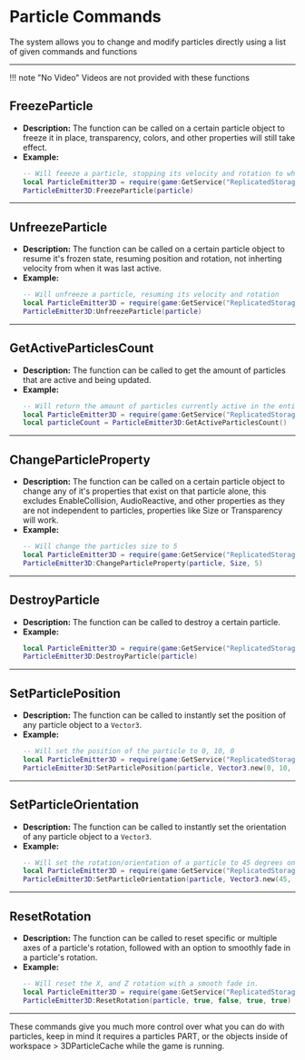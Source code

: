 # Particle Commands

The system allows you to change and modify particles directly using a list of given commands and functions

---

!!! note "No Video"
    Videos are not provided with these functions

## **FreezeParticle**

- **Description:** The function can be called on a certain particle object to freeze it in place, transparency, colors, and other properties will still take effect.
- **Example:**
  ```lua
  -- Will feeeze a particle, stopping its velocity and rotation to where it last was
  local ParticleEmitter3D = require(game:GetService("ReplicatedStorage").ParticleEmitter3D)
  ParticleEmitter3D:FreezeParticle(particle)
  ```

---

## **UnfreezeParticle**

- **Description:** The function can be called on a certain particle object to resume it's frozen state, resuming position and rotation, not inherting velocity from when it was last active.
- **Example:**
  ```lua
  -- Will unfreeze a particle, resuming its velocity and rotation
  local ParticleEmitter3D = require(game:GetService("ReplicatedStorage").ParticleEmitter3D)
  ParticleEmitter3D:UnfreezeParticle(particle)
  ```
  
---

## **GetActiveParticlesCount**

- **Description:** The function can be called to get the amount of particles that are active and being updated.
- **Example:**
  ```lua
  -- Will return the amount of particles currently active in the entire world
  local ParticleEmitter3D = require(game:GetService("ReplicatedStorage").ParticleEmitter3D)
  local particleCount = ParticleEmitter3D:GetActiveParticlesCount()
  ```
  
---

## **ChangeParticleProperty**

- **Description:** The function can be called on a certain particle object to change any of it's properties that exist on that particle alone, this excludes EnableCollision, AudioReactive, and other properties as they are not independent to particles, properties like Size or Transparency will work.
- **Example:**
  ```lua
  -- Will change the particles size to 5
  local ParticleEmitter3D = require(game:GetService("ReplicatedStorage").ParticleEmitter3D)
  ParticleEmitter3D:ChangeParticleProperty(particle, Size, 5)
  ```
  
---

## **DestroyParticle**

- **Description:** The function can be called to destroy a certain particle.
- **Example:**
  ```lua
  local ParticleEmitter3D = require(game:GetService("ReplicatedStorage").ParticleEmitter3D)
  ParticleEmitter3D:DestroyParticle(particle)
  ```
  
---

## **SetParticlePosition**

- **Description:** The function can be called to instantly set the position of any particle object to a `Vector3`.
- **Example:**
  ```lua
  -- Will set the position of the particle to 0, 10, 0
  local ParticleEmitter3D = require(game:GetService("ReplicatedStorage").ParticleEmitter3D)
  ParticleEmitter3D:SetParticlePosition(particle, Vector3.new(0, 10, 0))
  ```
  
---

## **SetParticleOrientation**

- **Description:** The function can be called to instantly set the orientation of any particle object to a `Vector3`.
- **Example:**
  ```lua
  -- Will set the rotation/orientation of a particle to 45 degrees on the X and Z axis
  local ParticleEmitter3D = require(game:GetService("ReplicatedStorage").ParticleEmitter3D)
  ParticleEmitter3D:SetParticleOrientation(particle, Vector3.new(45, 0, 45))
  ```
  
---

## **ResetRotation**

- **Description:** The function can be called to reset specific or multiple axes of a particle's rotation, followed with an option to smoothly fade in a particle's rotation.
- **Example:**
  ```lua
  -- Will reset the X, and Z rotation with a smooth fade in.
  local ParticleEmitter3D = require(game:GetService("ReplicatedStorage").ParticleEmitter3D)
  ParticleEmitter3D:ResetRotation(particle, true, false, true, true)
  ```
  
---

These commands give you much more control over what you can do with particles, keep in mind it requires a particles PART, or the objects inside of workspace > 3DParticleCache while the game is running.